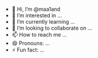 - 👋 Hi, I’m @maa1and
- 👀 I’m interested in ... 
- 🌱 I’m currently learning ...
- 💞️ I’m looking to collaborate on ...
- 📫 How to reach me ...
- 😄 Pronouns: ...
- ⚡ Fun fact: ...

<!---
maa1and/maa1and is a ✨ special ✨ repository because its `README.md` (this file) appears on your GitHub profile.
You can click the Preview link to take a look at your changes.
--->
